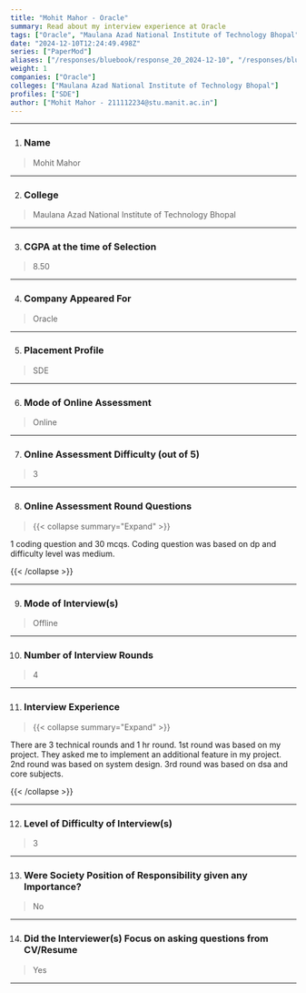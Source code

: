 ```yaml
---
title: "Mohit Mahor - Oracle"
summary: Read about my interview experience at Oracle
tags: ["Oracle", "Maulana Azad National Institute of Technology Bhopal"]
date: "2024-12-10T12:24:49.498Z"
series: ["PaperMod"]
aliases: ["/responses/bluebook/response_20_2024-12-10", "/responses/bluebook/mohit-mahor-oracle"]
weight: 1
companies: ["Oracle"]
colleges: ["Maulana Azad National Institute of Technology Bhopal"]
profiles: ["SDE"]
author: ["Mohit Mahor - 211112234@stu.manit.ac.in"]
---
```

---
1. ### Name

> Mohit Mahor

---

2. ### College

> Maulana Azad National Institute of Technology Bhopal 

---

3. ### CGPA at the time of Selection

> 8.50

---

4. ### Company Appeared For

> Oracle 

---

5. ### Placement Profile

> SDE

---

6. ### Mode of Online Assessment

> Online

---

7. ### Online Assessment Difficulty (out of 5)

> 3

---

8. ### Online Assessment Round Questions

> {{< collapse summary="Expand" >}}

1 coding question and 30 mcqs. Coding question was based on dp and difficulty level was medium.  

{{< /collapse >}}

---

9. ### Mode of Interview(s)

> Offline

---

10. ### Number of Interview Rounds

> 4

---

11. ### Interview Experience

> {{< collapse summary="Expand" >}}

There are 3 technical rounds and 1 hr round. 1st round was based on my project. They asked me to implement an additional feature in my project. 2nd round was based on system design. 3rd round was based on dsa and core subjects.

{{< /collapse >}}

---

12. ### Level of Difficulty of Interview(s)

> 3

---

13. ### Were Society Position of Responsibility given any Importance?

> No

---

14. ### Did the Interviewer(s) Focus on asking questions from CV/Resume

> Yes

---

